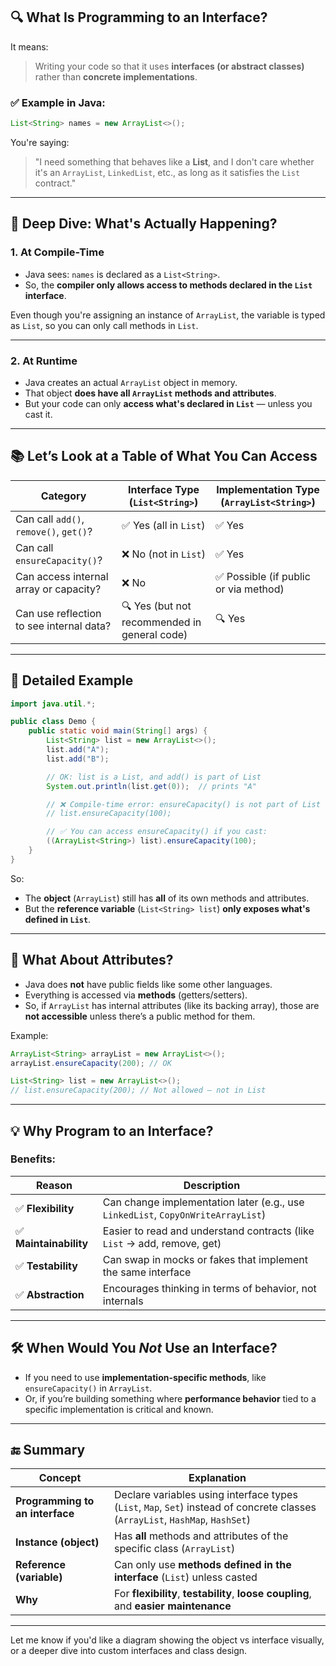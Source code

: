 ## 🔍 What Is **Programming to an Interface**?

It means:

> Writing your code so that it uses **interfaces (or abstract classes)** rather than **concrete implementations**.

### ✅ Example in Java:

```java
List<String> names = new ArrayList<>();
```

You're saying:

> "I need something that behaves like a **List**, and I don't care whether it's an `ArrayList`, `LinkedList`, etc., as long as it satisfies the `List` contract."

---

## 🧠 Deep Dive: What's Actually Happening?

### 1. **At Compile-Time**

* Java sees: `names` is declared as a `List<String>`.
* So, the **compiler only allows access to methods declared in the `List` interface**.

Even though you're assigning an instance of `ArrayList`, the variable is typed as `List`, so you can only call methods in `List`.

---

### 2. **At Runtime**

* Java creates an actual `ArrayList` object in memory.
* That object **does have all `ArrayList` methods and attributes**.
* But your code can only **access what's declared in `List`** — unless you cast it.

---

## 📚 Let’s Look at a Table of What You Can Access

| Category                                 | Interface Type (`List<String>`)              | Implementation Type (`ArrayList<String>`) |
| ---------------------------------------- | -------------------------------------------- | ----------------------------------------- |
| Can call `add()`, `remove()`, `get()`?   | ✅ Yes (all in `List`)                        | ✅ Yes                                     |
| Can call `ensureCapacity()`?             | ❌ No (not in `List`)                         | ✅ Yes                                     |
| Can access internal array or capacity?   | ❌ No                                         | ✅ Possible (if public or via method)      |
| Can use reflection to see internal data? | 🔍 Yes (but not recommended in general code) | 🔍 Yes                                    |

---

## 🔎 Detailed Example

```java
import java.util.*;

public class Demo {
    public static void main(String[] args) {
        List<String> list = new ArrayList<>();
        list.add("A");
        list.add("B");

        // OK: list is a List, and add() is part of List
        System.out.println(list.get(0));  // prints "A"

        // ❌ Compile-time error: ensureCapacity() is not part of List
        // list.ensureCapacity(100);

        // ✅ You can access ensureCapacity() if you cast:
        ((ArrayList<String>) list).ensureCapacity(100);
    }
}
```

So:

* The **object** (`ArrayList`) still has **all** of its own methods and attributes.
* But the **reference variable** (`List<String> list`) **only exposes what's defined in `List`**.

---

## 💬 What About Attributes?

* Java does **not** have public fields like some other languages.
* Everything is accessed via **methods** (getters/setters).
* So, if `ArrayList` has internal attributes (like its backing array), those are **not accessible** unless there’s a public method for them.

Example:

```java
ArrayList<String> arrayList = new ArrayList<>();
arrayList.ensureCapacity(200); // OK

List<String> list = new ArrayList<>();
// list.ensureCapacity(200); // Not allowed — not in List
```

---

## 💡 Why Program to an Interface?

### Benefits:

| Reason                | Description                                                                      |
| --------------------- | -------------------------------------------------------------------------------- |
| ✅ **Flexibility**     | Can change implementation later (e.g., use `LinkedList`, `CopyOnWriteArrayList`) |
| ✅ **Maintainability** | Easier to read and understand contracts (like `List` → add, remove, get)         |
| ✅ **Testability**     | Can swap in mocks or fakes that implement the same interface                     |
| ✅ **Abstraction**     | Encourages thinking in terms of behavior, not internals                          |

---

## 🛠️ When Would You *Not* Use an Interface?

* If you need to use **implementation-specific methods**, like `ensureCapacity()` in `ArrayList`.
* Or, if you’re building something where **performance behavior** tied to a specific implementation is critical and known.

---

## 🔚 Summary

| Concept                         | Explanation                                                                                                                    |
| ------------------------------- | ------------------------------------------------------------------------------------------------------------------------------ |
| **Programming to an interface** | Declare variables using interface types (`List`, `Map`, `Set`) instead of concrete classes (`ArrayList`, `HashMap`, `HashSet`) |
| **Instance (object)**           | Has **all** methods and attributes of the specific class (`ArrayList`)                                                         |
| **Reference (variable)**        | Can only use **methods defined in the interface** (`List`) unless casted                                                       |
| **Why**                         | For **flexibility**, **testability**, **loose coupling**, and **easier maintenance**                                           |

---

Let me know if you'd like a diagram showing the object vs interface visually, or a deeper dive into custom interfaces and class design.
